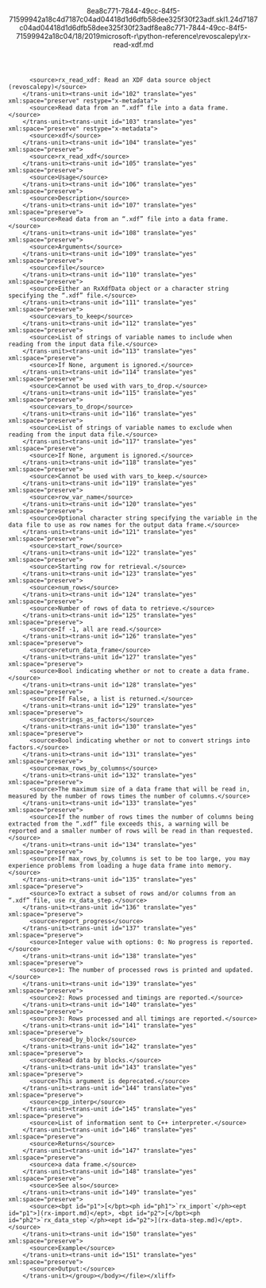 <?xml version="1.0"?><xliff version="1.2" xmlns="urn:oasis:names:tc:xliff:document:1.2" xmlns:xsi="http://www.w3.org/2001/XMLSchema-instance" xsi:schemaLocation="urn:oasis:names:tc:xliff:document:1.2 xliff-core-1.2-transitional.xsd"><file datatype="xml" original="rx-read-xdf.md" source-language="en-US" target-language="en-US"><header><tool tool-id="mdxliff" tool-name="mdxliff" tool-version="1.0-d1654b2" tool-company="Microsoft" /><xliffext:skl_file_name xmlns:xliffext="urn:microsoft:content:schema:xliffextensions">8ea8c771-7844-49cc-84f5-71599942a18c4d7187c04ad04418d1d6dfb58dee325f30f23adf.skl</xliffext:skl_file_name><xliffext:version xmlns:xliffext="urn:microsoft:content:schema:xliffextensions">1.2</xliffext:version><xliffext:ms.openlocfilehash xmlns:xliffext="urn:microsoft:content:schema:xliffextensions">4d7187c04ad04418d1d6dfb58dee325f30f23adf</xliffext:ms.openlocfilehash><xliffext:ms.sourcegitcommit xmlns:xliffext="urn:microsoft:content:schema:xliffextensions">8ea8c771-7844-49cc-84f5-71599942a18c</xliffext:ms.sourcegitcommit><xliffext:ms.lasthandoff xmlns:xliffext="urn:microsoft:content:schema:xliffextensions">04/18/2019</xliffext:ms.lasthandoff><xliffext:ms.openlocfilepath xmlns:xliffext="urn:microsoft:content:schema:xliffextensions">microsoft-r\python-reference\revoscalepy\rx-read-xdf.md</xliffext:ms.openlocfilepath></header><body><group id="content" extype="content"><trans-unit id="101" translate="yes" xml:space="preserve" restype="x-metadata">
          <source>rx_read_xdf: Read an XDF data source object (revoscalepy)</source>
        </trans-unit><trans-unit id="102" translate="yes" xml:space="preserve" restype="x-metadata">
          <source>Read data from an “.xdf” file into a data frame.</source>
        </trans-unit><trans-unit id="103" translate="yes" xml:space="preserve" restype="x-metadata">
          <source>xdf</source>
        </trans-unit><trans-unit id="104" translate="yes" xml:space="preserve">
          <source>rx_read_xdf</source>
        </trans-unit><trans-unit id="105" translate="yes" xml:space="preserve">
          <source>Usage</source>
        </trans-unit><trans-unit id="106" translate="yes" xml:space="preserve">
          <source>Description</source>
        </trans-unit><trans-unit id="107" translate="yes" xml:space="preserve">
          <source>Read data from an “.xdf” file into a data frame.</source>
        </trans-unit><trans-unit id="108" translate="yes" xml:space="preserve">
          <source>Arguments</source>
        </trans-unit><trans-unit id="109" translate="yes" xml:space="preserve">
          <source>file</source>
        </trans-unit><trans-unit id="110" translate="yes" xml:space="preserve">
          <source>Either an RxXdfData object or a character string specifying the “.xdf” file.</source>
        </trans-unit><trans-unit id="111" translate="yes" xml:space="preserve">
          <source>vars_to_keep</source>
        </trans-unit><trans-unit id="112" translate="yes" xml:space="preserve">
          <source>List of strings of variable names to include when reading from the input data file.</source>
        </trans-unit><trans-unit id="113" translate="yes" xml:space="preserve">
          <source>If None, argument is ignored.</source>
        </trans-unit><trans-unit id="114" translate="yes" xml:space="preserve">
          <source>Cannot be used with vars_to_drop.</source>
        </trans-unit><trans-unit id="115" translate="yes" xml:space="preserve">
          <source>vars_to_drop</source>
        </trans-unit><trans-unit id="116" translate="yes" xml:space="preserve">
          <source>List of strings of variable names to exclude when reading from the input data file.</source>
        </trans-unit><trans-unit id="117" translate="yes" xml:space="preserve">
          <source>If None, argument is ignored.</source>
        </trans-unit><trans-unit id="118" translate="yes" xml:space="preserve">
          <source>Cannot be used with vars_to_keep.</source>
        </trans-unit><trans-unit id="119" translate="yes" xml:space="preserve">
          <source>row_var_name</source>
        </trans-unit><trans-unit id="120" translate="yes" xml:space="preserve">
          <source>Optional character string specifying the variable in the data file to use as row names for the output data frame.</source>
        </trans-unit><trans-unit id="121" translate="yes" xml:space="preserve">
          <source>start_row</source>
        </trans-unit><trans-unit id="122" translate="yes" xml:space="preserve">
          <source>Starting row for retrieval.</source>
        </trans-unit><trans-unit id="123" translate="yes" xml:space="preserve">
          <source>num_rows</source>
        </trans-unit><trans-unit id="124" translate="yes" xml:space="preserve">
          <source>Number of rows of data to retrieve.</source>
        </trans-unit><trans-unit id="125" translate="yes" xml:space="preserve">
          <source>If -1, all are read.</source>
        </trans-unit><trans-unit id="126" translate="yes" xml:space="preserve">
          <source>return_data_frame</source>
        </trans-unit><trans-unit id="127" translate="yes" xml:space="preserve">
          <source>Bool indicating whether or not to create a data frame.</source>
        </trans-unit><trans-unit id="128" translate="yes" xml:space="preserve">
          <source>If False, a list is returned.</source>
        </trans-unit><trans-unit id="129" translate="yes" xml:space="preserve">
          <source>strings_as_factors</source>
        </trans-unit><trans-unit id="130" translate="yes" xml:space="preserve">
          <source>Bool indicating whether or not to convert strings into factors.</source>
        </trans-unit><trans-unit id="131" translate="yes" xml:space="preserve">
          <source>max_rows_by_columns</source>
        </trans-unit><trans-unit id="132" translate="yes" xml:space="preserve">
          <source>The maximum size of a data frame that will be read in, measured by the number of rows times the number of columns.</source>
        </trans-unit><trans-unit id="133" translate="yes" xml:space="preserve">
          <source>If the number of rows times the number of columns being extracted from the “.xdf” file exceeds this, a warning will be reported and a smaller number of rows will be read in than requested.</source>
        </trans-unit><trans-unit id="134" translate="yes" xml:space="preserve">
          <source>If max_rows_by_columns is set to be too large, you may experience problems from loading a huge data frame into memory.</source>
        </trans-unit><trans-unit id="135" translate="yes" xml:space="preserve">
          <source>To extract a subset of rows and/or columns from an “.xdf” file, use rx_data_step.</source>
        </trans-unit><trans-unit id="136" translate="yes" xml:space="preserve">
          <source>report_progress</source>
        </trans-unit><trans-unit id="137" translate="yes" xml:space="preserve">
          <source>Integer value with options: 0: No progress is reported.</source>
        </trans-unit><trans-unit id="138" translate="yes" xml:space="preserve">
          <source>1: The number of processed rows is printed and updated.</source>
        </trans-unit><trans-unit id="139" translate="yes" xml:space="preserve">
          <source>2: Rows processed and timings are reported.</source>
        </trans-unit><trans-unit id="140" translate="yes" xml:space="preserve">
          <source>3: Rows processed and all timings are reported.</source>
        </trans-unit><trans-unit id="141" translate="yes" xml:space="preserve">
          <source>read_by_block</source>
        </trans-unit><trans-unit id="142" translate="yes" xml:space="preserve">
          <source>Read data by blocks.</source>
        </trans-unit><trans-unit id="143" translate="yes" xml:space="preserve">
          <source>This argument is deprecated.</source>
        </trans-unit><trans-unit id="144" translate="yes" xml:space="preserve">
          <source>cpp_interp</source>
        </trans-unit><trans-unit id="145" translate="yes" xml:space="preserve">
          <source>List of information sent to C++ interpreter.</source>
        </trans-unit><trans-unit id="146" translate="yes" xml:space="preserve">
          <source>Returns</source>
        </trans-unit><trans-unit id="147" translate="yes" xml:space="preserve">
          <source>a data frame.</source>
        </trans-unit><trans-unit id="148" translate="yes" xml:space="preserve">
          <source>See also</source>
        </trans-unit><trans-unit id="149" translate="yes" xml:space="preserve">
          <source><bpt id="p1">[</bpt><ph id="ph1">`rx_import`</ph><ept id="p1">](rx-import.md)</ept>, <bpt id="p2">[</bpt><ph id="ph2">`rx_data_step`</ph><ept id="p2">](rx-data-step.md)</ept>.</source>
        </trans-unit><trans-unit id="150" translate="yes" xml:space="preserve">
          <source>Example</source>
        </trans-unit><trans-unit id="151" translate="yes" xml:space="preserve">
          <source>Output:</source>
        </trans-unit></group></body></file></xliff>